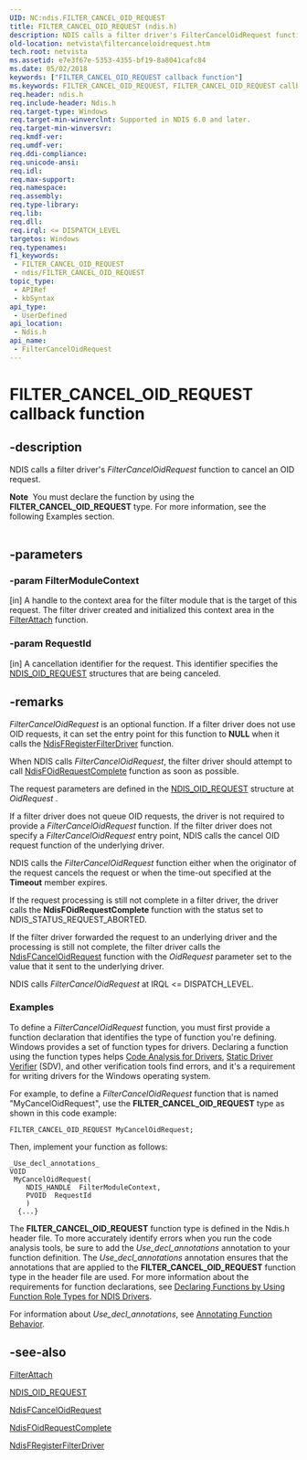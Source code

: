 ```yaml
---
UID: NC:ndis.FILTER_CANCEL_OID_REQUEST
title: FILTER_CANCEL_OID_REQUEST (ndis.h)
description: NDIS calls a filter driver's FilterCancelOidRequest function to cancel an OID request.Note  You must declare the function by using the FILTER_CANCEL_OID_REQUEST type.
old-location: netvista\filtercanceloidrequest.htm
tech.root: netvista
ms.assetid: e7e3f67e-5353-4355-bf19-8a8041cafc84
ms.date: 05/02/2018
keywords: ["FILTER_CANCEL_OID_REQUEST callback function"]
ms.keywords: FILTER_CANCEL_OID_REQUEST, FILTER_CANCEL_OID_REQUEST callback, FilterCancelOidRequest, FilterCancelOidRequest callback function [Network Drivers Starting with Windows Vista], ndis/FilterCancelOidRequest, ndis_request_ref_495c5b9b-651d-4255-bf88-30789153314f.xml, netvista.filtercanceloidrequest
req.header: ndis.h
req.include-header: Ndis.h
req.target-type: Windows
req.target-min-winverclnt: Supported in NDIS 6.0 and later.
req.target-min-winversvr: 
req.kmdf-ver: 
req.umdf-ver: 
req.ddi-compliance: 
req.unicode-ansi: 
req.idl: 
req.max-support: 
req.namespace: 
req.assembly: 
req.type-library: 
req.lib: 
req.dll: 
req.irql: <= DISPATCH_LEVEL
targetos: Windows
req.typenames: 
f1_keywords:
 - FILTER_CANCEL_OID_REQUEST
 - ndis/FILTER_CANCEL_OID_REQUEST
topic_type:
 - APIRef
 - kbSyntax
api_type:
 - UserDefined
api_location:
 - Ndis.h
api_name:
 - FilterCancelOidRequest
---
```


# FILTER_CANCEL_OID_REQUEST callback function


## -description

NDIS calls a filter driver's 
  <i>FilterCancelOidRequest</i> function to cancel an OID request.
<div class="alert"><b>Note</b>  You must declare the function by using the <b>FILTER_CANCEL_OID_REQUEST</b> type. For more
   information, see the following Examples section.</div><div> </div>

## -parameters

### -param FilterModuleContext 

[in]
A handle to the context area for the filter module that is the target of this request. The filter
     driver created and initialized this context area in the 
     <a href="/windows-hardware/drivers/ddi/ndis/nc-ndis-filter_attach">FilterAttach</a> function.

### -param RequestId 

[in]
A cancellation identifier for the request. This identifier specifies the 
     <a href="/windows-hardware/drivers/ddi/ndis/ns-ndis-_ndis_oid_request">NDIS_OID_REQUEST</a> structures that are being
     canceled.

## -remarks

<i>FilterCancelOidRequest</i> is an optional function. If a filter driver does not use OID requests, it
    can set the entry point for this function to <b>NULL</b> when it calls the 
    <a href="/windows-hardware/drivers/ddi/ndis/nf-ndis-ndisfregisterfilterdriver">
    NdisFRegisterFilterDriver</a> function.

When NDIS calls 
    <i>FilterCancelOidRequest</i>, the filter driver should attempt to call 
    <a href="/windows-hardware/drivers/ddi/ndis/nf-ndis-ndisfoidrequestcomplete">NdisFOidRequestComplete</a> function
    as soon as possible.

The request parameters are defined in the 
    <a href="/windows-hardware/drivers/ddi/ndis/ns-ndis-_ndis_oid_request">NDIS_OID_REQUEST</a> structure at 
    <i>OidRequest</i> .

If a filter driver does not queue OID requests, the driver is not required to provide a 
    <i>FilterCancelOidRequest</i> function. If the filter driver does not specify a 
    <i>FilterCancelOidRequest</i> entry point, NDIS calls the cancel OID request function of the underlying
    driver.

NDIS calls the 
    <i>FilterCancelOidRequest</i> function either when the originator of the request cancels the request or
    when the time-out specified at the 
    <b>Timeout</b> member expires.

If the request processing is still not complete in a filter driver, the driver calls the 
    <b>NdisFOidRequestComplete</b> function with the status set to NDIS_STATUS_REQUEST_ABORTED.

If the filter driver forwarded the request to an underlying driver and the processing is still not
    complete, the filter driver calls the 
    <a href="/windows-hardware/drivers/ddi/ndis/nf-ndis-ndisfcanceloidrequest">NdisFCancelOidRequest</a> function with
    the 
    <i>OidRequest</i> parameter set to the value that it sent to the underlying driver.

NDIS calls
    <i>FilterCancelOidRequest</i> at IRQL <= DISPATCH_LEVEL.

<h3><a id="Examples"></a><a id="examples"></a><a id="EXAMPLES"></a>Examples</h3>
To define a <i>FilterCancelOidRequest</i> function, you must first provide a function declaration that identifies the type of function you're defining. Windows provides a set of function types for drivers. Declaring a function using the function types helps <a href="/windows-hardware/drivers/devtest/code-analysis-for-drivers">Code Analysis for Drivers</a>, <a href="/windows-hardware/drivers/devtest/static-driver-verifier">Static Driver Verifier</a> (SDV), and other verification tools find errors, and it's a requirement for writing drivers for the Windows operating system.

For example, to define a <i>FilterCancelOidRequest</i> function that is named "MyCancelOidRequest", use the <b>FILTER_CANCEL_OID_REQUEST</b> type as shown in this code example:


```
FILTER_CANCEL_OID_REQUEST MyCancelOidRequest;
```

Then, implement your function as follows:


```
_Use_decl_annotations_
VOID
 MyCancelOidRequest(
    NDIS_HANDLE  FilterModuleContext,
    PVOID  RequestId
    )
  {...}
```

The <b>FILTER_CANCEL_OID_REQUEST</b> function type is defined in the Ndis.h header file. To more accurately identify errors when you run the code analysis tools, be sure to add the _Use_decl_annotations_ annotation to your function definition.  The _Use_decl_annotations_ annotation ensures that the annotations that are applied to the <b>FILTER_CANCEL_OID_REQUEST</b> function type in the header file are used.  For more information about the requirements for function declarations, see <a href="/windows-hardware/drivers/devtest/declaring-functions-by-using-function-role-types-for-ndis-drivers">Declaring Functions by Using Function Role Types for NDIS Drivers</a>.

For information about  _Use_decl_annotations_, see <a href="/visualstudio/code-quality/annotating-function-behavior">Annotating Function Behavior</a>.

## -see-also

<a href="/windows-hardware/drivers/ddi/ndis/nc-ndis-filter_attach">FilterAttach</a>



<a href="/windows-hardware/drivers/ddi/ndis/ns-ndis-_ndis_oid_request">NDIS_OID_REQUEST</a>



<a href="/windows-hardware/drivers/ddi/ndis/nf-ndis-ndisfcanceloidrequest">NdisFCancelOidRequest</a>



<a href="/windows-hardware/drivers/ddi/ndis/nf-ndis-ndisfoidrequestcomplete">NdisFOidRequestComplete</a>



<a href="/windows-hardware/drivers/ddi/ndis/nf-ndis-ndisfregisterfilterdriver">NdisFRegisterFilterDriver</a>